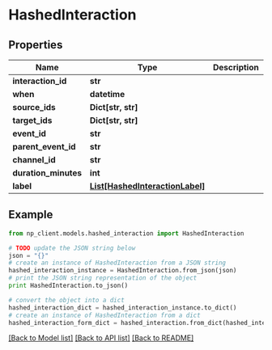 # HashedInteraction



## Properties
Name | Type | Description | Notes
------------ | ------------- | ------------- | -------------
**interaction_id** | **str** |  | [optional] 
**when** | **datetime** |  | [optional] 
**source_ids** | **Dict[str, str]** |  | [optional] 
**target_ids** | **Dict[str, str]** |  | [optional] 
**event_id** | **str** |  | [optional] 
**parent_event_id** | **str** |  | [optional] 
**channel_id** | **str** |  | [optional] 
**duration_minutes** | **int** |  | [optional] 
**label** | [**List[HashedInteractionLabel]**](HashedInteractionLabel.md) |  | [optional] 

## Example

```python
from np_client.models.hashed_interaction import HashedInteraction

# TODO update the JSON string below
json = "{}"
# create an instance of HashedInteraction from a JSON string
hashed_interaction_instance = HashedInteraction.from_json(json)
# print the JSON string representation of the object
print HashedInteraction.to_json()

# convert the object into a dict
hashed_interaction_dict = hashed_interaction_instance.to_dict()
# create an instance of HashedInteraction from a dict
hashed_interaction_form_dict = hashed_interaction.from_dict(hashed_interaction_dict)
```
[[Back to Model list]](../README.md#documentation-for-models) [[Back to API list]](../README.md#documentation-for-api-endpoints) [[Back to README]](../README.md)


